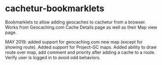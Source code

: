 # cachetur-bookmarklets
Bookmarklets to allow adding geocaches to cachetur from a browser. Works from Geocaching.com Cache Details page as well as their Map view page. 

MAY 2019: added support for geocaching.com new map (except for showing route). Added support for Project-GC maps. Added ability to draw route over map, add comment and priority after adding a cache to a route. Verify user is logged in to avoid odd behaviors.
